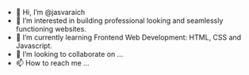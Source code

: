 - 👋 Hi, I’m @jasvaraich
- 👀 I’m interested in building professional looking and seamlessly functioning websites.
- 🌱 I’m currently learning Frontend Web Development: HTML, CSS and Javascript.
- 💞️ I’m looking to collaborate on ...
- 📫 How to reach me ...

<!---
jasvaraich/jasvaraich is a ✨ special ✨ repository because its `README.md` (this file) appears on your GitHub profile.
You can click the Preview link to take a look at your changes.
--->
